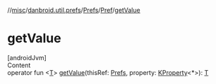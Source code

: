 //[misc](../../../index.md)/[danbroid.util.prefs](../../index.md)/[Prefs](../index.md)/[Pref](index.md)/[getValue](get-value.md)



# getValue  
[androidJvm]  
Content  
operator fun <[T](get-value.md)> [getValue](get-value.md)(thisRef: [Prefs](../index.md), property: [KProperty](https://kotlinlang.org/api/latest/jvm/stdlib/kotlin.reflect/-k-property/index.html)<*>): [T](get-value.md)  



